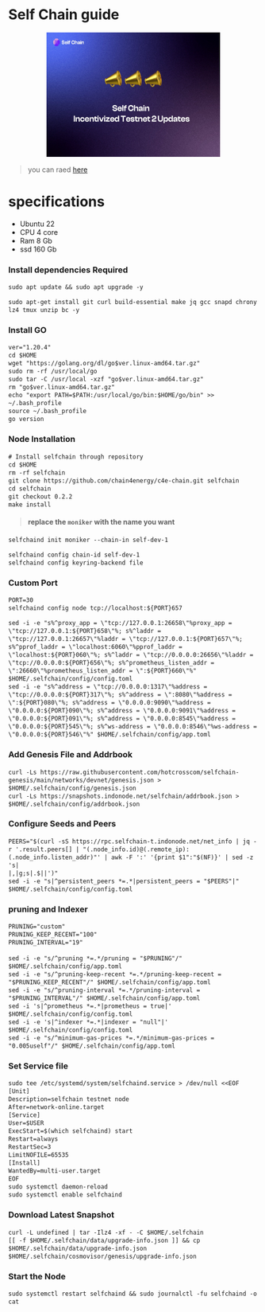 # Self Chain guide
<p align= "center">
<img src="https://github.com/Ariffadilah2017/testnet/blob/main/selfchain/gambar/2.jpeg" width="350" height="250" />

  >you can raed [here](https://blog.selfchain.xyz/self-chain-incentivized-testnet-2/)

# specifications
+ Ubuntu 22
+ CPU 4 core
+ Ram 8 Gb
+ ssd 160 Gb



### Install dependencies Required
```
sudo apt update && sudo apt upgrade -y
```
```
sudo apt-get install git curl build-essential make jq gcc snapd chrony lz4 tmux unzip bc -y
```

### Install GO
```
ver="1.20.4"
cd $HOME
wget "https://golang.org/dl/go$ver.linux-amd64.tar.gz"
sudo rm -rf /usr/local/go
sudo tar -C /usr/local -xzf "go$ver.linux-amd64.tar.gz"
rm "go$ver.linux-amd64.tar.gz"
echo "export PATH=$PATH:/usr/local/go/bin:$HOME/go/bin" >> ~/.bash_profile
source ~/.bash_profile
go version
```
### Node Installation
```
# Install selfchain through repository
cd $HOME
rm -rf selfchain
git clone https://github.com/chain4energy/c4e-chain.git selfchain
cd selfchain
git checkout 0.2.2
make install
```
>#### replace the `moniker` with the name you want
```
selfchaind init moniker --chain-in self-dev-1
```
```
selfchaind config chain-id self-dev-1
selfchaind config keyring-backend file
```
### Custom Port
```
PORT=30
selfchaind config node tcp://localhost:${PORT}657
```
```
sed -i -e "s%^proxy_app = \"tcp://127.0.0.1:26658\"%proxy_app = \"tcp://127.0.0.1:${PORT}658\"%; s%^laddr = \"tcp://127.0.0.1:26657\"%laddr = \"tcp://127.0.0.1:${PORT}657\"%; s%^pprof_laddr = \"localhost:6060\"%pprof_laddr = \"localhost:${PORT}060\"%; s%^laddr = \"tcp://0.0.0.0:26656\"%laddr = \"tcp://0.0.0.0:${PORT}656\"%; s%^prometheus_listen_addr = \":26660\"%prometheus_listen_addr = \":${PORT}660\"%" $HOME/.selfchain/config/config.toml
sed -i -e "s%^address = \"tcp://0.0.0.0:1317\"%address = \"tcp://0.0.0.0:${PORT}317\"%; s%^address = \":8080\"%address = \":${PORT}080\"%; s%^address = \"0.0.0.0:9090\"%address = \"0.0.0.0:${PORT}090\"%; s%^address = \"0.0.0.0:9091\"%address = \"0.0.0.0:${PORT}091\"%; s%^address = \"0.0.0.0:8545\"%address = \"0.0.0.0:${PORT}545\"%; s%^ws-address = \"0.0.0.0:8546\"%ws-address = \"0.0.0.0:${PORT}546\"%" $HOME/.selfchain/config/app.toml
```


### Add Genesis File and Addrbook
```
curl -Ls https://raw.githubusercontent.com/hotcrosscom/selfchain-genesis/main/networks/devnet/genesis.json > $HOME/.selfchain/config/genesis.json
curl -Ls https://snapshots.indonode.net/selfchain/addrbook.json > $HOME/.selfchain/config/addrbook.json
```

### Configure Seeds and Peers
```
PEERS="$(curl -sS https://rpc.selfchain-t.indonode.net/net_info | jq -r '.result.peers[] | "(.node_info.id)@(.remote_ip):(.node_info.listen_addr)"' | awk -F ':' '{print $1":"$(NF)}' | sed -z 's|
|,|g;s|.$||')"
sed -i -e "s|^persistent_peers *=.*|persistent_peers = "$PEERS"|" $HOME/.selfchain/config/config.toml
```
### pruning and Indexer
```
PRUNING="custom"
PRUNING_KEEP_RECENT="100"
PRUNING_INTERVAL="19"

sed -i -e "s/^pruning *=.*/pruning = "$PRUNING"/" $HOME/.selfchain/config/app.toml
sed -i -e "s/^pruning-keep-recent *=.*/pruning-keep-recent = "$PRUNING_KEEP_RECENT"/" $HOME/.selfchain/config/app.toml
sed -i -e "s/^pruning-interval *=.*/pruning-interval = "$PRUNING_INTERVAL"/" $HOME/.selfchain/config/app.toml
sed -i 's|^prometheus *=.*|prometheus = true|' $HOME/.selfchain/config/config.toml
sed -i -e 's|^indexer *=.*|indexer = "null"|' $HOME/.selfchain/config/config.toml
sed -i -e "s/^minimum-gas-prices *=.*/minimum-gas-prices = "0.005uself"/" $HOME/.selfchain/config/app.toml
```
### Set Service file
```
sudo tee /etc/systemd/system/selfchaind.service > /dev/null <<EOF
[Unit]
Description=selfchain testnet node
After=network-online.target
[Service]
User=$USER
ExecStart=$(which selfchaind) start
Restart=always
RestartSec=3
LimitNOFILE=65535
[Install]
WantedBy=multi-user.target
EOF
sudo systemctl daemon-reload
sudo systemctl enable selfchaind
```
### Download Latest Snapshot

```
curl -L undefined | tar -Ilz4 -xf - -C $HOME/.selfchain
[[ -f $HOME/.selfchain/data/upgrade-info.json ]] && cp $HOME/.selfchain/data/upgrade-info.json $HOME/.selfchain/cosmovisor/genesis/upgrade-info.json
```
### Start the Node
```
sudo systemctl restart selfchaind && sudo journalctl -fu selfchaind -o cat
```


